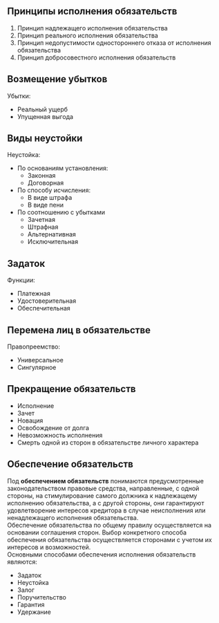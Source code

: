 ## Принципы исполнения обязательств
1. Принцип надлежащего исполнения обязательства
2. Принцип реального исполнения обязательства
3. Принцип недопустимости одностороннего отказа от исполнения обязательства
4. Принцип добросовестного исполнения обязательств
## Возмещение убытков
Убытки:
- Реальный ущерб
- Упущенная выгода
## Виды неустойки
Неустойка:
- По основаниям установления:
	- Законная
	- Договорная
- По способу исчисления:
	- В виде штрафа
	- В виде пени
- По соотношению с убытками
	- Зачетная
	- Штрафная
	- Альтернативная
	- Исключительная
## Задаток
Функции:
- Платежная
- Удостоверительная
- Обеспечительная
## Перемена лиц в обязательстве
Правопреемство:
- Универсальное
- Сингулярное
## Прекращение обязательств
- Исполнение
- Зачет
- Новация
- Освобождение от долга
- Невозможность исполнения
- Смерть одной из сторон в обязательстве личного характера
## Обеспечение обязательств
Под **обеспечением обязательств** понимаются предусмотренные законодательством правовые средства, направленные, с одной стороны, на стимулирование самого должника к надлежащему исполнению обязательства, а с другой стороны, они гарантируют удовлетворение интересов кредитора в случае неисполнения или ненадлежащего исполнения обязательства.  
Обеспечение обязательства по общему правилу осуществляется на основании соглашения сторон. Выбор конкретного способа обеспечения обязательства осуществляется сторонами с учетом их интересов и возможностей.  
Основными способами обеспечения исполнения обязательств являются:
- Задаток
- Неустойка
- Залог
- Поручительство
- Гарантия
- Удержание